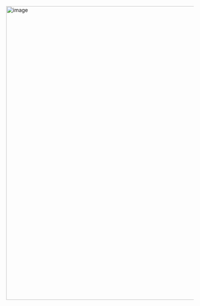 <img width="1747" height="791" alt="image" src="https://github.com/user-attachments/assets/c58bcfcc-a044-4dc5-ab93-7efc992598c1" />
